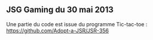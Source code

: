 ## JSG Gaming du 30 mai 2013

Une partie du code est issue du programme Tic-tac-toe : https://github.com/Adopt-a-JSR/JSR-356